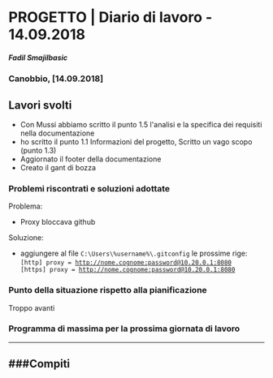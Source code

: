 # PROGETTO | Diario di lavoro - 14.09.2018
##### Fadil Smajilbasic
### Canobbio, [14.09.2018]

## Lavori svolti

- Con Mussi abbiamo scritto il punto 1.5 l'analisi e la specifica dei requisiti nella documentazione
- ho scritto il punto 1.1 Informazioni del progetto, Scritto un vago scopo (punto 1.3)
- Aggiornato il footer della documentazione
- Creato il gant di bozza

###  Problemi riscontrati e soluzioni adottate
Problema:
- Proxy bloccava github

 Soluzione:
- aggiungere al file <code>C:\Users\\%username%\\.gitconfig</code>
le prossime rige:
<code>[http]
    proxy = http://nome.cognome:password@10.20.0.1:8080
[https]
	proxy = http://nome.cognome:password@10.20.0.1:8080</code>

###  Punto della situazione rispetto alla pianificazione
Troppo avanti

### Programma di massima per la prossima giornata di lavoro
---
###Compiti
---